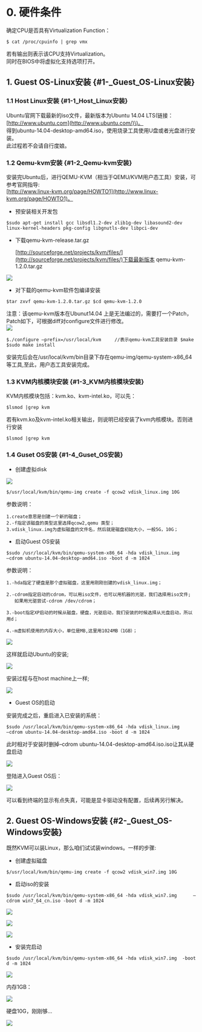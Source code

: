 # 0. 硬件条件

确定CPU是否具有Virtualization Function：

```
$ cat /proc/cpuinfo | grep vmx
```

若有输出则表示该CPU支持Virtualization。  
同时在BIOS中将虚拟化支持选项打开。

## 1. Guest OS-Linux安装 {#1-_Guest_OS-Linux安装}

### 1.1 Host Linux安装 {#1-1_Host_Linux安装}

Ubuntu官网下载最新的iso文件，最新版本为Ubuntu 14.04 LTS\(链接：[http://www.ubuntu.com](http://www.ubuntu.com/)\)。  
得到ubuntu-14.04-desktop-amd64.iso，使用烧录工具使用U盘或者光盘进行安装。  
此过程若不会请自行度娘。

### 1.2 Qemu-kvm安装 {#1-2_Qemu-kvm安装}

安装完Ubuntu后，进行QEMU-KVM（相当于QEMU/KVM用户态工具）安装，可参考官网指导:  
[http://www.linux-kvm.org/page/HOWTO1](http://www.linux-kvm.org/page/HOWTO1)。

* 预安装相关开发包

```
$sudo apt-get install gcc libsdl1.2-dev zlib1g-dev libasound2-dev      linux-kernel-headers pkg-config libgnutls-dev libpci-dev
```

* 下载qemu-kvm-release.tar.gz

  [http://sourceforge.net/projects/kvm/files/](http://sourceforge.net/projects/kvm/files/)下载最新版本 qemu-kvm-1.2.0.tar.gz

![](http://7j1zbu.com1.z0.glb.clouddn.com/1.png)

* 对下载的qemu-kvm软件包编译安装

```
$tar zxvf qemu-kvm-1.2.0.tar.gz $cd qemu-kvm-1.2.0
```

注意：该qemu-kvm版本在Ubunut14.04 上是无法编过的，需要打一个Patch，Patch如下，可根据diff对configure文件进行修改。  
![](http://7j1zbu.com1.z0.glb.clouddn.com/2.png)

```
$./configure –prefix=/usr/local/kvm     //表示qemu-kvm工具安装目录 $make $sudo make install
```

安装完后会在/usr/local/kvm/bin目录下存在qemu-img/qemu-system-x86\_64等工具,至此，用户态工具安装完成。

### 1.3 KVM内核模块安装 {#1-3_KVM内核模块安装}

KVM内核模块包括：kvm.ko、kvm-intel.ko，可以先：

```
$lsmod |grep kvm
```

若有kvm.ko及kvm-intel.ko相关输出，则说明已经安装了kvm内核模块。否则进行安装

```
$lsmod |grep kvm
```

### 1.4 Guset OS安装 {#1-4_Guset_OS安装}

* 创建虚拟disk

![](http://7j1zbu.com1.z0.glb.clouddn.com/3.png)

```
$/usr/local/kvm/bin/qemu-img create -f qcow2 vdisk_linux.img 10G
```

参数说明：

```
1.create意思是创建一个新的磁盘；
2.-f指定该磁盘的类型这里选择qcow2,qemu 类型；
3.vdisk_linux.img为虚拟磁盘的文件名，然后就是磁盘初始大小，一般5G，10G；
```

* 启动Guest OS安装

```
$sudo /usr/local/kvm/bin/qemu-system-x86_64 -hda vdisk_linux.img      –cdrom ubuntu-14.04-desktop-amd64.iso -boot d -m 1024
```

参数说明：

```
1.-hda指定了硬盘是那个虚拟磁盘，这里用刚刚创建的vdisk_linux.img；

2.-cdrom指定启动的cdrom，可以用iso文件，也可以用机器的光驱，我们选择用iso文件;
   如果用光驱尝试-cdrom /dev/cdrom；

3.-boot指定XP启动的时候从磁盘，硬盘，光驱启动，我们安装的时候选择从光盘启动，所以用d；

4.-m虚拟机使用的内存大小，单位是MB,这里用1024MB（1GB）；
```

![](http://7j1zbu.com1.z0.glb.clouddn.com/4.png)

这样就启动Ubuntu的安装;

![](http://7j1zbu.com1.z0.glb.clouddn.com/5.png)

安装过程与在host machine上一样;

![](http://7j1zbu.com1.z0.glb.clouddn.com/7.png)

* Guest OS的启动

安装完成之后，重启进入已安装的系统：

```
$sudo /usr/local/kvm/bin/qemu-system-x86_64 -hda vdisk_linux.img      –cdrom ubuntu-14.04-desktop-amd64.iso -boot d -m 1024
```

此时相对于安装时删掉–cdrom ubuntu-14.04-desktop-amd64.iso.iso让其从硬盘启动

![](http://7j1zbu.com1.z0.glb.clouddn.com/8.png)

登陆进入Guest OS后：

![](http://7j1zbu.com1.z0.glb.clouddn.com/9.png)

可以看到终端的显示有点失真，可能是显卡驱动没有配置，后续再另行解决。

## 2. Guest OS-Windows安装 {#2-_Guest_OS-Windows安装}

既然KVM可以装Linux，那么咱们试试装windows。一样的步骤:

* 创建虚拟磁盘

```
$/usr/local/kvm/bin/qemu-img create -f qcow2 vdisk_win7.img 10G
```

* 启动iso的安装

```
$sudo /usr/local/kvm/bin/qemu-system-x86_64 -hda vdisk_win7.img      –cdrom win7_64_cn.iso -boot d -m 1024
```

![](http://7j1zbu.com1.z0.glb.clouddn.com/10.png)

![](http://7j1zbu.com1.z0.glb.clouddn.com/11.png)

![](http://7j1zbu.com1.z0.glb.clouddn.com/12.png)

* 安装完启动

```
$sudo /usr/local/kvm/bin/qemu-system-x86_64 -hda vdisk_win7.img  -boot d -m 1024
```

![](http://7j1zbu.com1.z0.glb.clouddn.com/13.png)

内存1GB：

![](http://7j1zbu.com1.z0.glb.clouddn.com/14.png)

硬盘10G，刚刚够…

![](http://7j1zbu.com1.z0.glb.clouddn.com/15.png)

